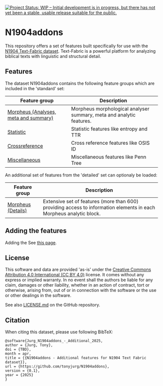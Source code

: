 [![Project Status: WIP – Initial development is in progress, but there has not yet been a stable, usable release suitable for the public.](https://www.repostatus.org/badges/latest/wip.svg)](https://www.repostatus.org/#wip)  

# N1904addons

This repository offers a set of features built specifically for use with the [N1904 Text-Fabric dataset](https://CenterBLC.github.io/N1904/). Text-Fabric is a powerful platform for analyzing biblical texts with linguistic and structural detail.

## Features

The dataset N1904addons contains the following feature groups which are included in the 'standard' set: 

Feature group | Description
---|---
[Morpheus (Analyses, meta and summary)](features/README.md#feature-group-morpheus-analyses-meta-and-summary) | Morpheus morphological analyser summary, meta and analytic features.
[Statistic](features/README.md#feature-group-statistic) | Statistic features like entropy and TTR
[Crossreference](features/README.md#feature-group-cross-reference) | Cross reference features like OSIS ID
[Miscellaneous](features/README.md#feature-group-miscellaneous) | Miscellaneous features like Penn Tree 

An additional set of features from the 'detailed' set can optionaly be loaded: 

Feature group | Description
---|---
[Morpheus (Details)](features/README.md#feature-group-morpheus-details) | Extensive set of features (more than 600) providing access to information elements in each Morpheus analytic block. 


## Adding the features

Adding the 
See [this page](using_the_dataset.md).

## License

This software and data are provided 'as-is' under the [Creative Commons Attribution 4.0 International (CC BY 4.0)](http://creativecommons.org/licenses/by/4.0/) license. It comes without any express or implied warranty. In no event shall the authors be liable for any claim, damages or other liability, whether in an action of contract, tort or otherwise, arising from, out of or in connection with the software or the use or other dealings in the software.

See also [LICENSE.md](https://github.com/tonyjurg/N1904addons/blob/main/LICENSE.md) on the GitHub repository.


## Citation

When citing this dataset, please use following BibTeX:

```
@software{Jurg_N1904addons_-_Additional_2025,
author = {Jurg, Tony},
doi = {TBD},
month = apr,
title = {{N1904addons - Additional features for N1904 Text Fabric dataset}},
url = {https://github.com/tonyjurg/N1904addons},
version = {0.1},
year = {2025}
}
```
